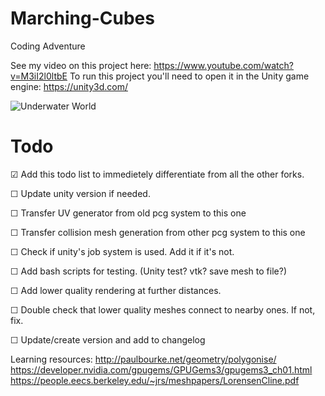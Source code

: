 # Marching-Cubes
Coding Adventure

See my video on this project here: https://www.youtube.com/watch?v=M3iI2l0ltbE
To run this project you'll need to open it in the Unity game engine: https://unity3d.com/

![Underwater World](https://i.boring.host/10RZs7xV.png)

# Todo

☑ Add this todo list to immedietely differentiate from all the other forks.

☐ Update unity version if needed.

☐ Transfer UV generator from old pcg system to this one

☐ Transfer collision mesh generation from other pcg system to this one

☐ Check if unity's job system is used. Add it if it's not.

☐ Add bash scripts for testing. (Unity test? vtk? save mesh to file?)

☐ Add lower quality rendering at further distances.

☐ Double check that lower quality meshes connect to nearby ones. If not, fix.

☐ Update/create version and add to changelog

Learning resources:
http://paulbourke.net/geometry/polygonise/
https://developer.nvidia.com/gpugems/GPUGems3/gpugems3_ch01.html
https://people.eecs.berkeley.edu/~jrs/meshpapers/LorensenCline.pdf
